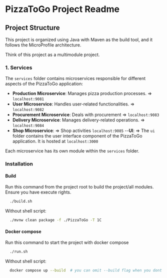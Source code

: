 # PizzaToGo Project Readme

## Project Structure

This project is organized using Java with Maven as the build tool, and it follows the MicroProfile architecture.

Think of this project as a multimodule project.

### 1. Services

The `services` folder contains microservices responsible for different aspects of the PizzaToGo application:

- **Production Microservice**: Manages pizza production processes. => `localhost:9081`
- **User Microservice**: Handles user-related functionalities.  => `localhost:9082`
- **Procurement Microservice**: Deals with procurement => `localhost:9083`
- **Delivery Microservice**: Manages delivery-related operations. => `localhost:9084`
- **Shop Microservice**: => Shop activities `localhost:9085`
--**UI**: => The `ui` folder contains the user interface component of the PizzaToGo application. It is hosted at `localhost:3000`

Each microservice has its own module within the `services` folder.

### Installation


#### Build 
Run this command from the project root to build the project/all modules. 
Ensure you have execute rights. 
```sh
  ./build.sh
```
Without shell script:
```sh
  ./mvnw clean package -f ./PizzaToGo -T 1C
```


#### Docker compose
Run this command to start the project with docker compose
```sh
  ./run.sh
```

Without shell script:
```sh
  docker compose up --build  # you can omit --build flag when you dont need to rebuild containers
```







